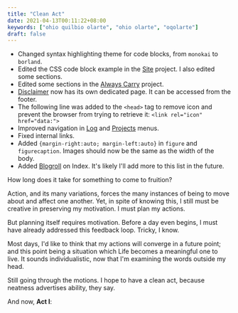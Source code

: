 ```yaml
---
title: "Clean Act"
date: 2021-04-13T00:11:22+08:00
keywords: ["ohio quilbio olarte", "ohio olarte", "oqolarte"]
draft: false
---
```

- Changed syntax highlighting theme for code blocks, from `monokai` to `borland`.
- Edited the CSS code block example in the [Site](/site/) project.
I also edited some sections.
- Edited some sections in the [Always Carry](/alwayscarry/) project.
- [Disclaimer](/disclaimer) now has its own dedicated page.
It can be accessed from the footer.
- The following line was added to the `<head>` tag to remove icon and prevent the browser from trying to retrieve it: `<link rel="icon" href="data:">`
- Improved navigation in [Log](/log/) and [Projects](/project) menus.
- Fixed internal links.
- Added `{margin-right:auto; margin-left:auto}` in `figure` and `figurecaption`.
Images should now be the same as the width of the body.
- Added [Blogroll](/blogroll/) on Index.
It's likely I'll add more to this list in the future.

How long does it take for something to come to fruition?

Action, and its many variations, forces the many instances of being to move about and affect one another.
Yet, in spite of knowing this, I still must be creative in preserving my motivation.
I must plan my actions.

But planning itself requires motivation.
Before a day even begins, I must have already addressed this feedback loop.
Tricky, I know.

Most days, I'd like to think that my actions will converge in a future point;
and this point being a situation which Life becomes a meaningful one to live.
It sounds individualistic, now that I'm examining the words outside my head.

Still going through the motions.
I hope to have a clean act, because neatness advertises ability, they say.

And now, **Act I**:
